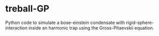 # treball-GP

Python code to simulate a bose-einstein condensate with rigid-sphere-interaction inside an harmonic trap using the Gross-Pitaevskii equation.
